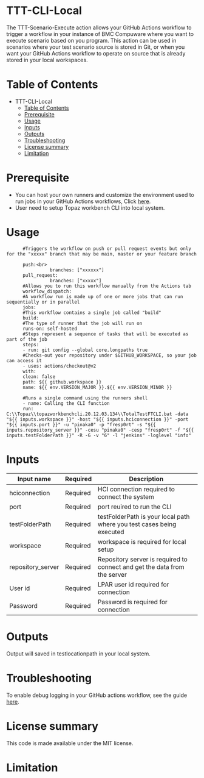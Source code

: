 # TTT-CLI-Local

The TTT-Scenario-Execute action allows your GitHub Actions workflow to trigger a workflow in your instance of BMC Compuware where you want to execute scenario based on you program. This action can be used in scenarios where your test scenario source is stored in Git, or when you want your GitHub Actions workflow to operate on source that is already stored in your local workspaces. <br>
          
# Table of Contents

  * TTT-CLI-Local
    * [Table of Contents](https://github.com/aasat/TTT-CLI-Local/#Table%20of%20Contents)
    * [Prerequisite](https://github.com/aasat/TTT-CLI-Local/#Prerequisite)
    * [Usage](https://github.com/aasat/TTT-CLI-Local/#Usage)
    * [Inputs](https://github.com/aasat/TTT-CLI-Local/#Inputs)
    * [Outputs](https://github.com/aasat/TTT-CLI-Local/#Outputs)
    * [Troubleshooting](https://github.com/aasat/TTT-CLI-Local/#Troubleshooting)
    * [License summary](https://github.com/aasat/TTT-CLI-Local/#License%20summary)
    * [Limitation](https://github.com/aasat/TTT-CLI-Local/#Limitation)

# Prerequisite

 * You can host your own runners and customize the environment used to run jobs in your GitHub Actions workflows, Click [here](https://docs.github.com/en/actions/hosting-your-own-runners/about-self-hosted-runners).
 * User need to setup Topaz workbench CLI into local system.

# Usage

          #Triggers the workflow on push or pull request events but only for the "xxxxx" branch that may be main, master or your feature branch

          push:<br>
                    branches: ["xxxxxx"]
          pull_request:
                    branches: ["xxxxx"]
          #Allows you to run this workflow manually from the Actions tab
          workflow_dispatch:
          #A workflow run is made up of one or more jobs that can run sequentially or in parallel
          jobs:
          #This workflow contains a single job called "build"
          build:
          #The type of runner that the job will run on
          runs-on: self-hosted    
          #Steps represent a sequence of tasks that will be executed as part of the job
          steps:
          - run: git config --global core.longpaths true
          #Checks-out your repository under $GITHUB_WORKSPACE, so your job can access it
          - uses: actions/checkout@v2
          with:
          clean: false
          path: ${{ github.workspace }}
          name: ${{ env.VERSION_MAJOR }}.${{ env.VERSION_MINOR }}

          #Runs a single command using the runners shell
          - name: Calling the CLI function
          run: C:\\Topaz\\topazworkbenchcli.20.12.03.134\\TotalTestFTCLI.bat -data "${{ inputs.workspace }}" -host "${{ inputs.hciconnection }}" -port "${{ inputs.port }}" -u "pinaka0" -p "fresp0rt" -s "${{ inputs.repository_server }}" -cesu "pinaka0" -cesp "fresp0rt" -f "${{ inputs.testFolderPath }}" -R -G -v "6" -l "jenkins" -loglevel "info"
     
 
# Inputs


| Input name | Required | Description |
| --- | --- | --- |
| hciconnection | Required  | HCI connection required to connect the system |
| port  | Required  | port reuired to run the CLI |
| testFolderPath | Required  | testFolderPath is your local path where you test cases being executed |
| workspace  | Required  | workspace is required for local setup |
| repository_server  | Required  | Repository server is required to connect and get the data from the server |
| User id  | Required  | LPAR user id required for connection |
| Password  | Required  | Password is required for connection |


# Outputs

Output will saved in testlocationpath in your local system.

# Troubleshooting

To enable debug logging in your GitHub actions workflow, see the guide [here](https://docs.github.com/en/actions/monitoring-and-troubleshooting-workflows/enabling-debug-logging).

# License summary

This code is made available under the MIT license.

# Limitation


   
